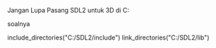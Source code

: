 Jangan Lupa Pasang SDL2 untuk 3D di C:

soalnya 

include_directories("C:/SDL2/include")
link_directories("C:/SDL2/lib") 
